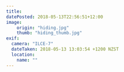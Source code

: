```yaml
---
title: 
datePosted: 2018-05-13T22:56:51+12:00
image: 
    origin: "hiding.jpg"
    thumb: "hiding_thumb.jpg"
exif:
  camera: "ILCE-7"
  dateTaken: 2018-05-13 13:03:54 +1200 NZST
  location:
    name: ""
---
```



	
